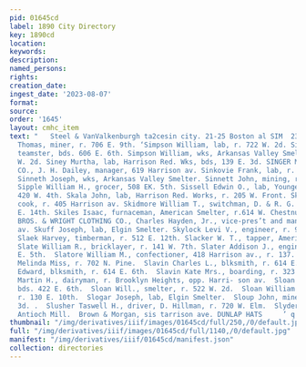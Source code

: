 ```yaml
---
pid: 01645cd
label: 1890 City Directory
key: 1890cd
location: 
keywords: 
description: 
named_persons: 
rights: 
creation_date: 
ingest_date: '2023-08-07'
format: 
source: 
order: '1645'
layout: cmhc_item
text: "   Steel & VanValkenburgh ta2cesin city. 21-25 Boston al SIM  232 SLY     Simpson
  Thomas, miner, r. 706 E. 9th. ‘Simpson William, lab, r. 722 W. 2d. Simpson William,
  teamster, bds. 606 E. 6th. Simpson William, wks, Arkansas Valley Smelter, r. 713
  W. 2d. Siney Murtha, lab, Harrison Red. Wks, bds, 139 E. 3d. SINGER MANUFACTURING
  CO., J. H. Dailey, manager, 619 Harrison av. Sinkovie Frank, lab, r. 225 W. Front.
  Sinneth Joseph, wks, Arkansas Valley Smelter. Sinnett John, mining, r. 111 W. 4th.
  Sipple William H., grocer, 508 EK. 5th. Sissell Edwin O., lab, Younger Bros., r.
  420 W. 4th. Skala John, lab, Harrison Red. Works, r. 205 W. Front. Skelton Benjamin,
  cook, r. 405 Harrison av. Skidmore William T., switchman, D. & R. G. R. R., r. 128
  E. 14th. Skiles Isaac, furnaceman, American Smelter, r.614 W. Chestnut. SKINNER
  BROS. & WRIGHT CLOTHING CO., Charles Hayden, Jr., vice-pres’t and manager, 405 Harrison
  av. Skuff Joseph, lab, Elgin Smelter. Skylock Levi V., engineer, r. 920 HK. 7th.
  Slaek Harvey, timberman, r. 512 E. 12th. Slacker W. T., tapper, American Smelter,
  Slate William R., bricklayer, r. 141 W. 7th. Slater Addison J., engineer, r. 804
  E. 5th.  Slatore William M., confectioner, 418 Harrison av., r. 137.  W. 4th.  Slaughter
  Melinda Miss, r. 702 N. Pine.  Slavin Charles L., blksmith, r. 614 E. 6th.  Slavin
  Edward, blksmith, r. 614 E. 6th.  Slavin Kate Mrs., boarding, r. 323 E. 6th.  Slifer
  Martin H., dairyman, r. Brooklyn Heights, opp. Harri- son av.  Sloan Patrick, miner,
  bds. 422 E. 6th.  Sloan Will., smelter, r. 522 W. 2d.  Sloan William C., sawyer,
  r. 130 E. 10th.  Slogar Joseph, lab, Elgin Smelter.  Sloup John, miner, r. 120 E.
  3d. .  Slusher Taswell H., driver, D. Hillman, r. 720 W. Elm.  Slyder D. J., engineer,
  Antioch Mill.  Brown & Morgan, sis tarrison ave. DUNLAP HATS     ’ q F ; ' : "
thumbnail: "/img/derivatives/iiif/images/01645cd/full/250,/0/default.jpg"
full: "/img/derivatives/iiif/images/01645cd/full/1140,/0/default.jpg"
manifest: "/img/derivatives/iiif/01645cd/manifest.json"
collection: directories
---
```


